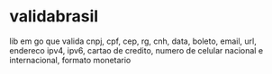 # validabrasil
lib em go que valida cnpj, cpf, cep, rg, cnh, data, boleto, email, url, endereco ipv4, ipv6, cartao de credito, numero de celular nacional e internacional, formato monetario
